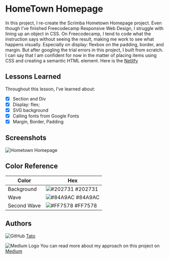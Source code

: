 
# HomeTown Homepage

In this project, I re-create the Scrimba Hometown Homepage project. Even though I’ve finished Freecodecamp Responsive Web Design, I struggle with lining up an object in CSS. On Freecodecamp, I tend to code what the instruction says without seeing the result, making me work to see what happens visually. Especially on display: flexbox on the padding, border, and margin.
But after googling the trial errors in this project, I built from scratch. I can say that I am confident for now in the matter of placing items using CSS and creating a semantic HTML element. Here is the [Netlify](https://strong-fudge-9a5543.netlify.app/)

## Lessons Learned

Throughout this lesson, I’ve learned about:

- [x]  Section and Div
- [x]  Display: flex;
- [x]  SVG background
- [x]  Calling fonts from Google Fonts
- [x]  Margin, Border, Padding
## Screenshots
![Hometown Homepage](https://user-images.githubusercontent.com/80773310/198334333-703c2d6d-1e5a-4145-981e-62e90e21987c.png)

## Color Reference

| Color             | Hex                                                                |
| ----------------- | ------------------------------------------------------------------ |
| Background | ![#202731](https://placehold.co/15x15/202731/202731.png) #202731|
| Wave | ![#84A9AC](https://placehold.co/15x15/84A9AC/84A9AC.png) #84A9AC|
| Second Wave | ![#FF7578](https://placehold.co/15x15/FF7578/FF7578.png) #FF7578|


## Authors

![GitHub](https://user-images.githubusercontent.com/80773310/199714215-60064183-68b4-4367-96a0-1ac5bd1d4bfb.png)
 [Tato](https://github.com/DHCJS)

![Medium Logo](https://user-images.githubusercontent.com/80773310/199714292-47f791ff-6245-49d2-baf3-e09abcce67e9.png)
 You can read more about my approach on this project on [Medium](https://medium.com/p/98f6a7a96b84/)
